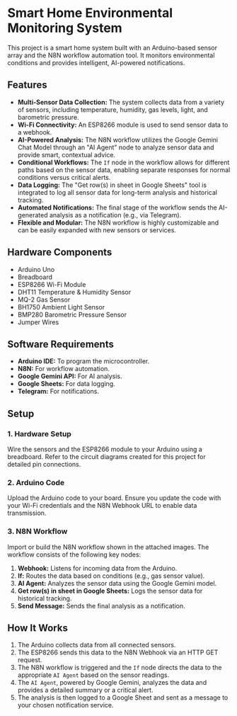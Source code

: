 # Smart Home Environmental Monitoring System

This project is a smart home system built with an Arduino-based sensor array and the N8N workflow automation tool. It monitors environmental conditions and provides intelligent, AI-powered notifications.

## Features

* **Multi-Sensor Data Collection:** The system collects data from a variety of sensors, including temperature, humidity, gas levels, light, and barometric pressure.
* **Wi-Fi Connectivity:** An ESP8266 module is used to send sensor data to a webhook.
* **AI-Powered Analysis:** The N8N workflow utilizes the Google Gemini Chat Model through an "AI Agent" node to analyze sensor data and provide smart, contextual advice.
* **Conditional Workflows:** The `If` node in the workflow allows for different paths based on the sensor data, enabling separate responses for normal conditions versus critical alerts.
* **Data Logging:** The "Get row(s) in sheet in Google Sheets" tool is integrated to log all sensor data for long-term analysis and historical tracking.
* **Automated Notifications:** The final stage of the workflow sends the AI-generated analysis as a notification (e.g., via Telegram).
* **Flexible and Modular:** The N8N workflow is highly customizable and can be easily expanded with new sensors or services.

## Hardware Components

* Arduino Uno
* Breadboard
* ESP8266 Wi-Fi Module
* DHT11 Temperature & Humidity Sensor
* MQ-2 Gas Sensor
* BH1750 Ambient Light Sensor
* BMP280 Barometric Pressure Sensor
* Jumper Wires

## Software Requirements

* **Arduino IDE:** To program the microcontroller.
* **N8N:** For workflow automation.
* **Google Gemini API:** For AI analysis.
* **Google Sheets:** For data logging.
* **Telegram:** For notifications.

## Setup

### 1. Hardware Setup
Wire the sensors and the ESP8266 module to your Arduino using a breadboard. Refer to the circuit diagrams created for this project for detailed pin connections.

### 2. Arduino Code
Upload the Arduino code to your board. Ensure you update the code with your Wi-Fi credentials and the N8N Webhook URL to enable data transmission.

### 3. N8N Workflow
Import or build the N8N workflow shown in the attached images. The workflow consists of the following key nodes:
1.  **Webhook:** Listens for incoming data from the Arduino.
2.  **If:** Routes the data based on conditions (e.g., gas sensor value).
3.  **AI Agent:** Analyzes the sensor data using the Google Gemini model.
4.  **Get row(s) in sheet in Google Sheets:** Logs the sensor data for historical tracking.
5.  **Send Message:** Sends the final analysis as a notification.

## How It Works

1.  The Arduino collects data from all connected sensors.
2.  The ESP8266 sends this data to the N8N Webhook via an HTTP GET request.
3.  The N8N workflow is triggered and the `If` node directs the data to the appropriate `AI Agent` based on the sensor readings.
4.  The `AI Agent`, powered by Google Gemini, analyzes the data and provides a detailed summary or a critical alert.
5.  The analysis is then logged to a Google Sheet and sent as a message to your chosen notification service.
